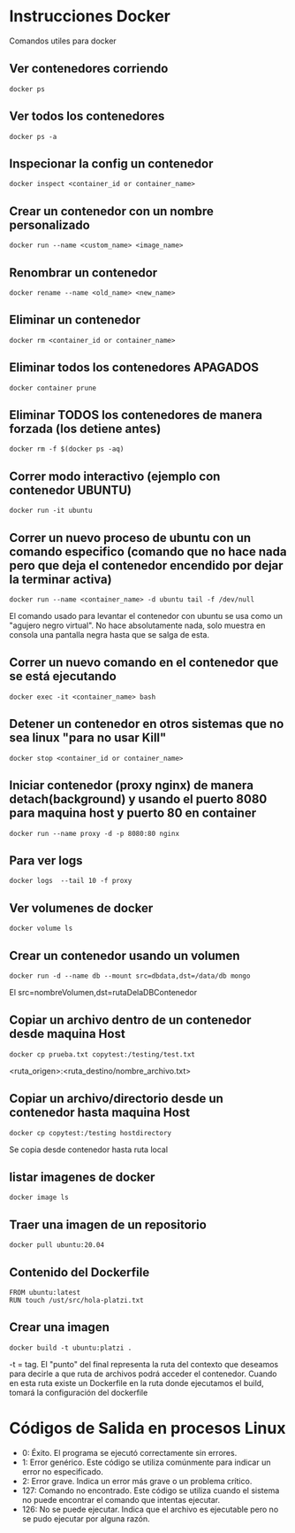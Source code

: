 # Instrucciones Docker
Comandos utiles para docker


## Ver contenedores corriendo
```
docker ps
```
## Ver todos los contenedores
```
docker ps -a
```
## Inspecionar la config un contenedor
```
docker inspect <container_id or container_name>
```
## Crear un contenedor con un nombre personalizado
```
docker run --name <custom_name> <image_name>
```
## Renombrar un contenedor
```
docker rename --name <old_name> <new_name>
```
## Eliminar un contenedor
```
docker rm <container_id or container_name>
```
## Eliminar todos los contenedores APAGADOS
```
docker container prune
```
## Eliminar TODOS los contenedores de manera forzada (los detiene antes)
```
docker rm -f $(docker ps -aq)
```
## Correr modo interactivo (ejemplo con contenedor UBUNTU)
```
docker run -it ubuntu
```
## Correr un nuevo proceso de ubuntu con un comando especifico (comando que no hace nada pero que deja el contenedor encendido por dejar la terminar activa)
```
docker run --name <container_name> -d ubuntu tail -f /dev/null
```
El comando usado para levantar el contenedor con ubuntu se usa como un "agujero negro virtual". No hace absolutamente nada, solo muestra en consola una pantalla negra hasta que se salga de esta.
## Correr un nuevo comando en el contenedor que se está ejecutando
```
docker exec -it <container_name> bash
```
## Detener un contenedor en otros sistemas que no sea linux "para no usar Kill"
```
docker stop <container_id or container_name>
```
## Iniciar contenedor (proxy nginx) de manera detach(background) y usando el puerto 8080 para maquina host y puerto 80 en container
```
docker run --name proxy -d -p 8080:80 nginx
```
## Para ver logs
```
docker logs  --tail 10 -f proxy
```
## Ver volumenes de docker
```
docker volume ls
```
## Crear un contenedor usando un volumen
```
docker run -d --name db --mount src=dbdata,dst=/data/db mongo
```
El src=nombreVolumen,dst=rutaDelaDBContenedor
## Copiar un archivo dentro de un contenedor desde maquina Host
```
docker cp prueba.txt copytest:/testing/test.txt
```
<ruta_origen>:<ruta_destino/nombre_archivo.txt>
## Copiar un archivo/directorio desde un contenedor hasta maquina Host
```
docker cp copytest:/testing hostdirectory
```
Se copia desde contenedor hasta ruta local
## listar imagenes de docker
```
docker image ls
```
## Traer una imagen de un repositorio
```
docker pull ubuntu:20.04
```
## Contenido del Dockerfile
```
FROM ubuntu:latest 
RUN touch /ust/src/hola-platzi.txt
```
## Crear una imagen
```
docker build -t ubuntu:platzi .
```
-t = tag. El "punto" del final representa la ruta del contexto que deseamos para decirle a que ruta de archivos podrá acceder el contenedor. Cuando en esta ruta existe un Dockerfile en la ruta donde ejecutamos el build, tomará la configuración del dockerfile



# Códigos de Salida en procesos Linux
- 0: Éxito. El programa se ejecutó correctamente sin errores.
- 1: Error genérico. Este código se utiliza comúnmente para indicar un error no especificado.
- 2: Error grave. Indica un error más grave o un problema crítico.
- 127: Comando no encontrado. Este código se utiliza cuando el sistema no puede encontrar el comando que intentas ejecutar.
- 126: No se puede ejecutar. Indica que el archivo es ejecutable pero no se pudo ejecutar por alguna razón.